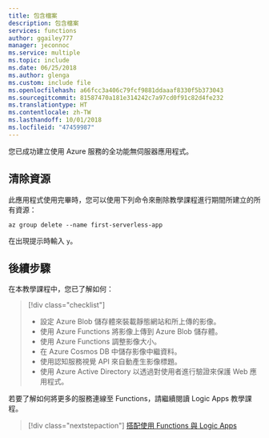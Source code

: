 ```yaml
---
title: 包含檔案
description: 包含檔案
services: functions
author: ggailey777
manager: jeconnoc
ms.service: multiple
ms.topic: include
ms.date: 06/25/2018
ms.author: glenga
ms.custom: include file
ms.openlocfilehash: a66fcc3a406c79fcf9881ddaaaf8330f5b373043
ms.sourcegitcommit: 81587470a181e314242c7a97cd0f91c82d4fe232
ms.translationtype: HT
ms.contentlocale: zh-TW
ms.lasthandoff: 10/01/2018
ms.locfileid: "47459987"
---
```

您已成功建立使用 Azure 服務的全功能無伺服器應用程式。

## <a name="clean-up-resources"></a>清除資源

此應用程式使用完畢時，您可以使用下列命令來刪除教學課程進行期間所建立的所有資源：

```azurecli
az group delete --name first-serverless-app
```

在出現提示時輸入 `y`。  

## <a name="next-steps"></a>後續步驟

在本教學課程中，您已了解如何：
> [!div class="checklist"]
> * 設定 Azure Blob 儲存體來裝載靜態網站和所上傳的影像。
> * 使用 Azure Functions 將影像上傳到 Azure Blob 儲存體。
> * 使用 Azure Functions 調整影像大小。
> * 在 Azure Cosmos DB 中儲存影像中繼資料。
> * 使用認知服務視覺 API 來自動產生影像標題。
> * 使用 Azure Active Directory 以透過對使用者進行驗證來保護 Web 應用程式。

若要了解如何將更多的服務連線至 Functions，請繼續閱讀 Logic Apps 教學課程。 

> [!div class="nextstepaction"]
> [搭配使用 Functions 與 Logic Apps](https://docs.microsoft.com/azure/azure-functions/functions-twitter-email)

